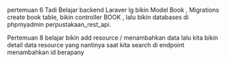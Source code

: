pertemuan 6 Tadi Belajar backend Laraver lg bikin Model Book , Migrations create book table, bikin controller BOOK , lalu bikin databases di phpmyadmin perpustakaan_rest_api.

Pertemuan 8 belajar bikin add resource / menambahkan data lalu kita bikin detail data resource yang nantinya saat kita search di endpoint menambahkan id berapany 